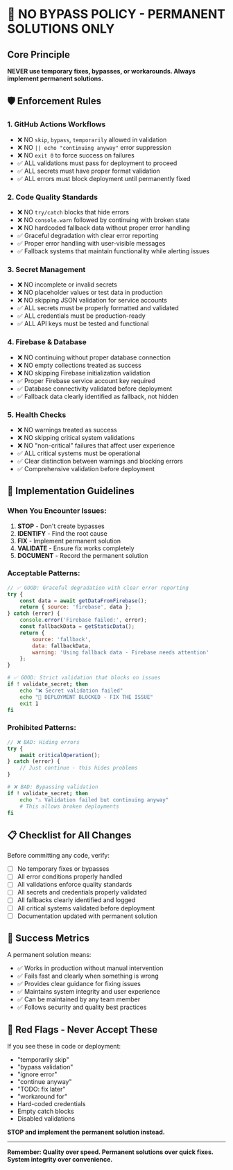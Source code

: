 # 🚫 NO BYPASS POLICY - PERMANENT SOLUTIONS ONLY

## Core Principle
**NEVER use temporary fixes, bypasses, or workarounds. Always implement permanent solutions.**

## 🛡️ Enforcement Rules

### 1. GitHub Actions Workflows
- ❌ NO `skip`, `bypass`, `temporarily` allowed in validation
- ❌ NO `|| echo "continuing anyway"` error suppression
- ❌ NO `exit 0` to force success on failures
- ✅ ALL validations must pass for deployment to proceed
- ✅ ALL secrets must have proper format validation
- ✅ ALL errors must block deployment until permanently fixed

### 2. Code Quality Standards
- ❌ NO `try/catch` blocks that hide errors
- ❌ NO `console.warn` followed by continuing with broken state
- ❌ NO hardcoded fallback data without proper error handling
- ✅ Graceful degradation with clear error reporting
- ✅ Proper error handling with user-visible messages
- ✅ Fallback systems that maintain functionality while alerting issues

### 3. Secret Management
- ❌ NO incomplete or invalid secrets
- ❌ NO placeholder values or test data in production
- ❌ NO skipping JSON validation for service accounts
- ✅ ALL secrets must be properly formatted and validated
- ✅ ALL credentials must be production-ready
- ✅ ALL API keys must be tested and functional

### 4. Firebase & Database
- ❌ NO continuing without proper database connection
- ❌ NO empty collections treated as success
- ❌ NO skipping Firebase initialization validation
- ✅ Proper Firebase service account key required
- ✅ Database connectivity validated before deployment
- ✅ Fallback data clearly identified as fallback, not hidden

### 5. Health Checks
- ❌ NO warnings treated as success
- ❌ NO skipping critical system validations
- ❌ NO "non-critical" failures that affect user experience
- ✅ ALL critical systems must be operational
- ✅ Clear distinction between warnings and blocking errors
- ✅ Comprehensive validation before deployment

## 🔧 Implementation Guidelines

### When You Encounter Issues:
1. **STOP** - Don't create bypasses
2. **IDENTIFY** - Find the root cause
3. **FIX** - Implement permanent solution
4. **VALIDATE** - Ensure fix works completely
5. **DOCUMENT** - Record the permanent solution

### Acceptable Patterns:
```javascript
// ✅ GOOD: Graceful degradation with clear error reporting
try {
    const data = await getDataFromFirebase();
    return { source: 'firebase', data };
} catch (error) {
    console.error('Firebase failed:', error);
    const fallbackData = getStaticData();
    return { 
        source: 'fallback', 
        data: fallbackData,
        warning: 'Using fallback data - Firebase needs attention'
    };
}
```

```bash
# ✅ GOOD: Strict validation that blocks on issues
if ! validate_secret; then
    echo "❌ Secret validation failed"
    echo "🚫 DEPLOYMENT BLOCKED - FIX THE ISSUE"
    exit 1
fi
```

### Prohibited Patterns:
```javascript
// ❌ BAD: Hiding errors
try {
    await criticalOperation();
} catch (error) {
    // Just continue - this hides problems
}
```

```bash
# ❌ BAD: Bypassing validation
if ! validate_secret; then
    echo "⚠️ Validation failed but continuing anyway"
    # This allows broken deployments
fi
```

## 📋 Checklist for All Changes

Before committing any code, verify:
- [ ] No temporary fixes or bypasses
- [ ] All error conditions properly handled
- [ ] All validations enforce quality standards
- [ ] All secrets and credentials properly validated
- [ ] All fallbacks clearly identified and logged
- [ ] All critical systems validated before deployment
- [ ] Documentation updated with permanent solution

## 🎯 Success Metrics

A permanent solution means:
- ✅ Works in production without manual intervention
- ✅ Fails fast and clearly when something is wrong
- ✅ Provides clear guidance for fixing issues
- ✅ Maintains system integrity and user experience
- ✅ Can be maintained by any team member
- ✅ Follows security and quality best practices

## 🚨 Red Flags - Never Accept These

If you see these in code or deployment:
- "temporarily skip"
- "bypass validation"
- "ignore error"
- "continue anyway"
- "TODO: fix later"
- "workaround for"
- Hard-coded credentials
- Empty catch blocks
- Disabled validations

**STOP and implement the permanent solution instead.**

---

**Remember: Quality over speed. Permanent solutions over quick fixes. System integrity over convenience.**